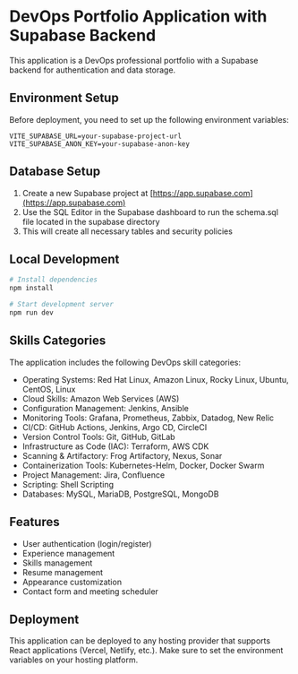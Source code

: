 
# DevOps Portfolio Application with Supabase Backend

This application is a DevOps professional portfolio with a Supabase backend for authentication and data storage.

## Environment Setup

Before deployment, you need to set up the following environment variables:

```
VITE_SUPABASE_URL=your-supabase-project-url
VITE_SUPABASE_ANON_KEY=your-supabase-anon-key
```

## Database Setup

1. Create a new Supabase project at [https://app.supabase.com](https://app.supabase.com)
2. Use the SQL Editor in the Supabase dashboard to run the schema.sql file located in the supabase directory
3. This will create all necessary tables and security policies

## Local Development

```bash
# Install dependencies
npm install

# Start development server
npm run dev
```

## Skills Categories

The application includes the following DevOps skill categories:

- Operating Systems: Red Hat Linux, Amazon Linux, Rocky Linux, Ubuntu, CentOS, Linux
- Cloud Skills: Amazon Web Services (AWS)
- Configuration Management: Jenkins, Ansible
- Monitoring Tools: Grafana, Prometheus, Zabbix, Datadog, New Relic
- CI/CD: GitHub Actions, Jenkins, Argo CD, CircleCI
- Version Control Tools: Git, GitHub, GitLab
- Infrastructure as Code (IAC): Terraform, AWS CDK
- Scanning & Artifactory: Frog Artifactory, Nexus, Sonar
- Containerization Tools: Kubernetes-Helm, Docker, Docker Swarm
- Project Management: Jira, Confluence
- Scripting: Shell Scripting
- Databases: MySQL, MariaDB, PostgreSQL, MongoDB

## Features

- User authentication (login/register)
- Experience management
- Skills management
- Resume management
- Appearance customization
- Contact form and meeting scheduler

## Deployment

This application can be deployed to any hosting provider that supports React applications (Vercel, Netlify, etc.). Make sure to set the environment variables on your hosting platform.

